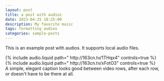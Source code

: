 ```yaml
---
layout: post
title: a post with audios
date: 2023-04-25 10:25:00
description: My favorite music
tags: formatting audios
categories: sample-posts
---
```


This is an example post with audios. It supports local audio files.

<div class="row mt-3">
    <div class="col-sm mt-3 mt-md-0">
        {% include audio.liquid path=" http://163cn.tv/1THqx4" controls=true %}
    </div>
    <div class="col-sm mt-3 mt-md-0">
        {% include audio.liquid path=" http://163cn.tv/xFotO3" controls=true %}
    </div>
</div>
<div class="caption">
    A simple, elegant caption looks good between video rows, after each row, or doesn't have to be there at all.
</div>
